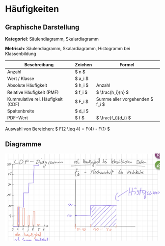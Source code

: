 # Häufigkeiten

## Graphische Darstellung

**Kategoriel**: Säulendiagramm, Skalardiagramm

**Metrisch**: Säulendiagramm, Skalardiagramm, Histogramm bei Klassenbildung

| Beschreibung | Zeichen | Formel |
|--|---|--|
| Anzahl | $ n $ |
| Wert / Klasse | $ a_i $ | 
| Absolute Häufigkeit | $ h_i $ | Anzahl |
| Relative Häufigkeit (PMF) | $ f_i $| $ \frac{h_i}{n} $ |
| Kummulative rel. Häufigkeit (CDF) | $ F_i $ | Summe aller vorgehenden $ f_i $ |
| Spaltenbreite | $ d_i $ |
| PDF-Wert | $ f $ | $ \frac{f_i}{d_i} $ |

Auswahl von Bereichen: $ F(2 \leq 4) = F(4) - F(1) $

## Diagramme

![Diagramme](images/IMG_0205.jpeg)